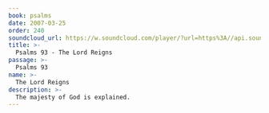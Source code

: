 ```yaml
---
book: psalms
date: 2007-03-25
order: 240
soundcloud_url: https://w.soundcloud.com/player/?url=https%3A//api.soundcloud.com/tracks/
title: >-
  Psalms 93 - The Lord Reigns
passage: >-
  Psalms 93
name: >-
  The Lord Reigns
description: >-
  The majesty of God is explained.
---
```


